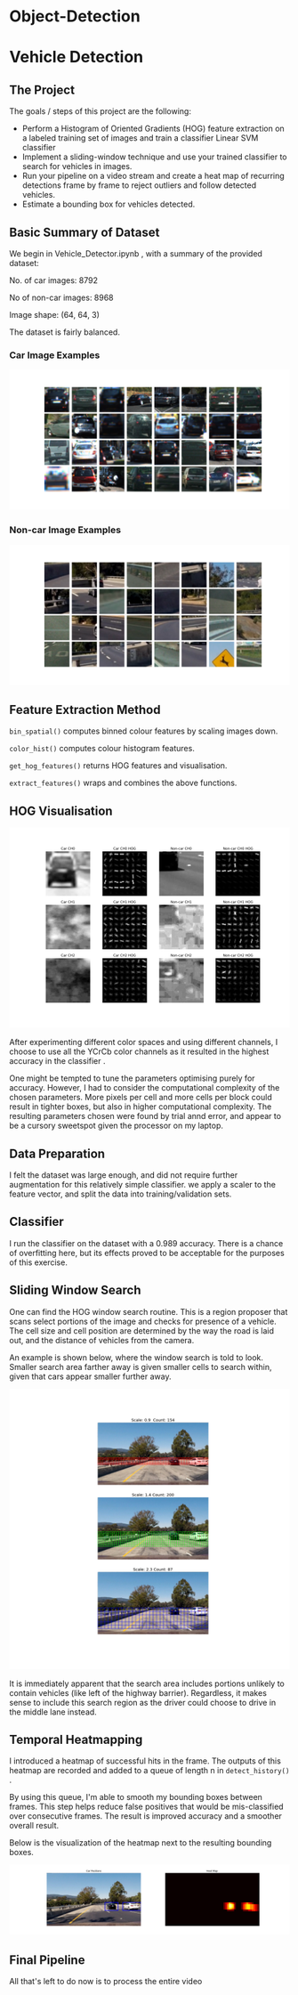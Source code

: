 # Object-Detection

# Vehicle Detection


The Project
---

The goals / steps of this project are the following:

* Perform a Histogram of Oriented Gradients (HOG) feature extraction on a labeled training set of images and train a classifier Linear SVM classifier
* Implement a sliding-window technique and use your trained classifier to search for vehicles in images.
* Run your pipeline on a video stream and create a heat map of recurring detections frame by frame to reject outliers and follow detected vehicles.
* Estimate a bounding box for vehicles detected.

[//]: # (Image References)

[image1]: ./output_images/car_samples.png "Car Samples"
[image3]: ./output_images/non_car_samples.png "Non-car Samples"
[image4]: ./output_images/HOG_comparison.png "HOG Comparison"
[image5]: ./output_images/bbox_vis.png "Region Proposal Visualisation"
[image6]: ./output_images/heatmap.png "Heatmap"
[image7]: ./output_images/video_thumbnail.jpg "Video Thumbnail"


## Basic Summary of Dataset
We begin in Vehicle_Detector.ipynb , with a summary of the provided dataset:

No. of car images:  8792

No of non-car images:  8968

Image shape:  (64, 64, 3)

The dataset is fairly balanced.

### Car Image Examples
![alt_text][image1]

### Non-car Image Examples
![alt_text][image3]

## Feature Extraction Method

`bin_spatial()` computes binned colour features by scaling images down.

`color_hist()` computes colour histogram features.

`get_hog_features()` returns HOG features and visualisation.

`extract_features()` wraps and combines the above functions.

## HOG Visualisation
![alt_text][image4]

After experimenting different color spaces and using different channels, I choose to use all the YCrCb color channels as it resulted in the highest accuracy in the classifier .

One might be tempted to tune the parameters optimising purely for accuracy. However, I had to consider the computational complexity of the chosen parameters. More pixels per cell and more cells per block could result in tighter boxes, but also in higher computational complexity. The resulting parameters chosen were found by trial annd error, and appear to be a cursory sweetspot given the processor on my laptop.

## Data Preparation
I felt the dataset was large enough, and did not require further augmentation for this relatively simple classifier.
we apply a scaler to the feature vector, and split the data into training/validation sets.

## Classifier
I run the classifier on the dataset with a 0.989 accuracy. There is a chance of overfitting here,
but its effects proved to be acceptable for the purposes of this exercise.

## Sliding Window Search
One can find the HOG window search routine. This is a region proposer that scans select portions of the image
and checks for presence of a vehicle. The cell size and cell position are determined by the way the road is laid out, and the
distance of vehicles from the camera. 

An example is shown below, where the window search is told to look. Smaller search area farther away is given smaller cells to search within, given that cars appear smaller further away.

![alt_text][image5]

It is immediately apparent that the search area includes portions unlikely to contain vehicles (like left of the highway barrier). Regardless, it makes sense to include this search region as the driver could choose to drive in the middle lane instead.
 
## Temporal Heatmapping
I introduced a heatmap of successful hits in the frame. The outputs of this heatmap are recorded and added to a queue of length n in `detect_history()` . 

By using this queue, I'm able to smooth my bounding boxes between frames. This step helps reduce false positives that would be mis-classified over consecutive frames. The result is improved accuracy and a smoother overall result.

Below is the visualization of the heatmap next to the resulting bounding boxes.

![alt_text][image6]

## Final Pipeline
All that's left to do now is to process the entire video


 

